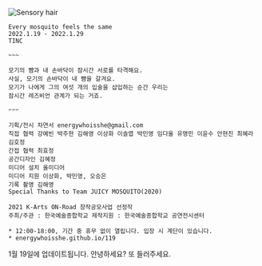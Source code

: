 ![Sensory hair](https://user-images.githubusercontent.com/90887934/149337845-746372b0-5211-42e3-b889-88c0be51d8e4.png)

```
Every mosquito feels the same
2022.1.19 - 2022.1.29
TINC

✁✁✁

모기의 뺨과 내 손바닥이 잠시간 서로를 타격해요.
사실, 모기의 손바닥이 내 뺨을 갈겨요.
모기가 나에게 그의 여섯 개의 입술을 삽입하는 순간 우리는
잠시간 레즈비언 관계가 되는 거죠.

✃✃✃

기획/전시 차연서 energywhoisshe@gmail.com
직접 협력 강예빈 박주현 김해영 이상화 이솔엽 박민영 임다울 유명민 이윤수 안현진 최혜라 김호정
간접 협력 최효정
공간디자인 김혜정
미디어 설치 올미디어
미디어 지원 이상화, 박민영, 오승은
기록 촬영 김해영
Special Thanks to Team JUICY MOSQUITO(2020)

2021 K-Arts ON-Road 창작공모사업 선정작
주최/주관 : 한국예술종합학교 제작지원 : 한국예술종합학교 공연전시센터
```

```
* 12:00-18:00, 기간 중 휴무 없이 열립니다. 입장 시 계단이 있습니다.
* energywhoisshe.github.io/119
```


1월 19일에 업데이트됩니다. 
안녕하세요? 또 들러주세요.
